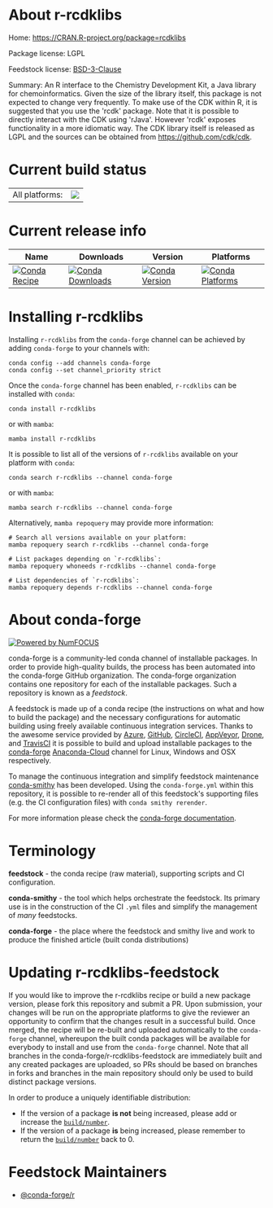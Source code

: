 About r-rcdklibs
================

Home: https://CRAN.R-project.org/package=rcdklibs

Package license: LGPL

Feedstock license: [BSD-3-Clause](https://github.com/conda-forge/r-rcdklibs-feedstock/blob/main/LICENSE.txt)

Summary: An R interface to the Chemistry Development Kit, a Java library for chemoinformatics. Given the size of the library itself, this package is not expected to change very frequently. To make use of the CDK within R, it is suggested that you use the 'rcdk' package. Note that it is possible to directly interact with the CDK using 'rJava'. However 'rcdk' exposes functionality in a more idiomatic way. The CDK library itself is released as LGPL and the sources can be obtained from <https://github.com/cdk/cdk>.

Current build status
====================


<table><tr><td>All platforms:</td>
    <td>
      <a href="https://dev.azure.com/conda-forge/feedstock-builds/_build/latest?definitionId=6086&branchName=main">
        <img src="https://dev.azure.com/conda-forge/feedstock-builds/_apis/build/status/r-rcdklibs-feedstock?branchName=main">
      </a>
    </td>
  </tr>
</table>

Current release info
====================

| Name | Downloads | Version | Platforms |
| --- | --- | --- | --- |
| [![Conda Recipe](https://img.shields.io/badge/recipe-r--rcdklibs-green.svg)](https://anaconda.org/conda-forge/r-rcdklibs) | [![Conda Downloads](https://img.shields.io/conda/dn/conda-forge/r-rcdklibs.svg)](https://anaconda.org/conda-forge/r-rcdklibs) | [![Conda Version](https://img.shields.io/conda/vn/conda-forge/r-rcdklibs.svg)](https://anaconda.org/conda-forge/r-rcdklibs) | [![Conda Platforms](https://img.shields.io/conda/pn/conda-forge/r-rcdklibs.svg)](https://anaconda.org/conda-forge/r-rcdklibs) |

Installing r-rcdklibs
=====================

Installing `r-rcdklibs` from the `conda-forge` channel can be achieved by adding `conda-forge` to your channels with:

```
conda config --add channels conda-forge
conda config --set channel_priority strict
```

Once the `conda-forge` channel has been enabled, `r-rcdklibs` can be installed with `conda`:

```
conda install r-rcdklibs
```

or with `mamba`:

```
mamba install r-rcdklibs
```

It is possible to list all of the versions of `r-rcdklibs` available on your platform with `conda`:

```
conda search r-rcdklibs --channel conda-forge
```

or with `mamba`:

```
mamba search r-rcdklibs --channel conda-forge
```

Alternatively, `mamba repoquery` may provide more information:

```
# Search all versions available on your platform:
mamba repoquery search r-rcdklibs --channel conda-forge

# List packages depending on `r-rcdklibs`:
mamba repoquery whoneeds r-rcdklibs --channel conda-forge

# List dependencies of `r-rcdklibs`:
mamba repoquery depends r-rcdklibs --channel conda-forge
```


About conda-forge
=================

[![Powered by
NumFOCUS](https://img.shields.io/badge/powered%20by-NumFOCUS-orange.svg?style=flat&colorA=E1523D&colorB=007D8A)](https://numfocus.org)

conda-forge is a community-led conda channel of installable packages.
In order to provide high-quality builds, the process has been automated into the
conda-forge GitHub organization. The conda-forge organization contains one repository
for each of the installable packages. Such a repository is known as a *feedstock*.

A feedstock is made up of a conda recipe (the instructions on what and how to build
the package) and the necessary configurations for automatic building using freely
available continuous integration services. Thanks to the awesome service provided by
[Azure](https://azure.microsoft.com/en-us/services/devops/), [GitHub](https://github.com/),
[CircleCI](https://circleci.com/), [AppVeyor](https://www.appveyor.com/),
[Drone](https://cloud.drone.io/welcome), and [TravisCI](https://travis-ci.com/)
it is possible to build and upload installable packages to the
[conda-forge](https://anaconda.org/conda-forge) [Anaconda-Cloud](https://anaconda.org/)
channel for Linux, Windows and OSX respectively.

To manage the continuous integration and simplify feedstock maintenance
[conda-smithy](https://github.com/conda-forge/conda-smithy) has been developed.
Using the ``conda-forge.yml`` within this repository, it is possible to re-render all of
this feedstock's supporting files (e.g. the CI configuration files) with ``conda smithy rerender``.

For more information please check the [conda-forge documentation](https://conda-forge.org/docs/).

Terminology
===========

**feedstock** - the conda recipe (raw material), supporting scripts and CI configuration.

**conda-smithy** - the tool which helps orchestrate the feedstock.
                   Its primary use is in the construction of the CI ``.yml`` files
                   and simplify the management of *many* feedstocks.

**conda-forge** - the place where the feedstock and smithy live and work to
                  produce the finished article (built conda distributions)


Updating r-rcdklibs-feedstock
=============================

If you would like to improve the r-rcdklibs recipe or build a new
package version, please fork this repository and submit a PR. Upon submission,
your changes will be run on the appropriate platforms to give the reviewer an
opportunity to confirm that the changes result in a successful build. Once
merged, the recipe will be re-built and uploaded automatically to the
`conda-forge` channel, whereupon the built conda packages will be available for
everybody to install and use from the `conda-forge` channel.
Note that all branches in the conda-forge/r-rcdklibs-feedstock are
immediately built and any created packages are uploaded, so PRs should be based
on branches in forks and branches in the main repository should only be used to
build distinct package versions.

In order to produce a uniquely identifiable distribution:
 * If the version of a package **is not** being increased, please add or increase
   the [``build/number``](https://docs.conda.io/projects/conda-build/en/latest/resources/define-metadata.html#build-number-and-string).
 * If the version of a package **is** being increased, please remember to return
   the [``build/number``](https://docs.conda.io/projects/conda-build/en/latest/resources/define-metadata.html#build-number-and-string)
   back to 0.

Feedstock Maintainers
=====================

* [@conda-forge/r](https://github.com/conda-forge/r/)

